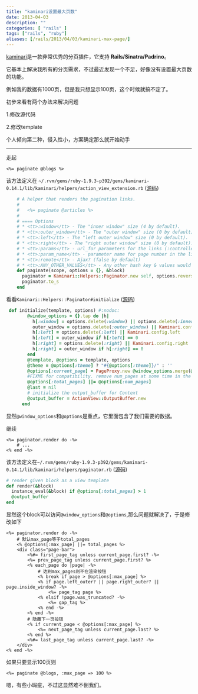 ```yaml
---
title: "kaminari设置最大页数"
date: 2013-04-03
description: ""
categories: [ "rails" ]
tags: ["rails", "ruby"]
aliases: [/rails/2013/04/03/kaminari-max-page/]
---
```


[kaminari](https://github.com/amatsuda/kaminari)是一款非常优秀的分页插件，它支持 **Rails/Sinatra/Padrino**。

它基本上解决我所有的分页需求，不过最近发现一个不足，好像没有设置最大页数的功能。

例如我的数据有1000页，但是我只想显示100页，这个时候就搞不定了。

初步来看有两个办法来解决问题

1.修改源代码

2.修改template

个人倾向第二种，侵入性小，方案确定那么就开始动手

---

走起

```erb
<%= paginate @blogs %>
```

该方法定义在
`~/.rvm/gems/ruby-1.9.3-p392/gems/kaminari-0.14.1/lib/kaminari/helpers/action_view_extension.rb` ([源码](https://github.com/amatsuda/kaminari/blob/master/lib/kaminari/helpers/action_view_extension.rb))

```ruby
 	# A helper that renders the pagination links.
    #
    #   <%= paginate @articles %>
    #
    # ==== Options
    # * <tt>:window</tt> - The "inner window" size (4 by default).
    # * <tt>:outer_window</tt> - The "outer window" size (0 by default).
    # * <tt>:left</tt> - The "left outer window" size (0 by default).
    # * <tt>:right</tt> - The "right outer window" size (0 by default).
    # * <tt>:params</tt> - url_for parameters for the links (:controller, :action, etc.)
    # * <tt>:param_name</tt> - parameter name for page number in the links (:page by default)
    # * <tt>:remote</tt> - Ajax? (false by default)
    # * <tt>:ANY_OTHER_VALUES</tt> - Any other hash key & values would be directly passed into each tag as :locals value.
    def paginate(scope, options = {}, &block)
      paginator = Kaminari::Helpers::Paginator.new self, options.reverse_merge(:current_page => scope.current_page, :total_pages => scope.total_pages, :per_page => scope.limit_value, :param_name => Kaminari.config.param_name, :remote => false)
      paginator.to_s
    end

```

看看`Kaminari::Helpers::Paginator#initialize` ([源码](https://github.com/amatsuda/kaminari/blob/master/lib/kaminari/helpers/paginator.rb))

```ruby
 def initialize(template, options) #:nodoc:
        @window_options = {}.tap do |h|
          h[:window] = options.delete(:window) || options.delete(:inner_window) || Kaminari.config.window
          outer_window = options.delete(:outer_window) || Kaminari.config.outer_window
          h[:left] = options.delete(:left) || Kaminari.config.left
          h[:left] = outer_window if h[:left] == 0
          h[:right] = options.delete(:right) || Kaminari.config.right
          h[:right] = outer_window if h[:right] == 0
        end
        @template, @options = template, options
        @theme = @options[:theme] ? "#{@options[:theme]}/" : ''
        @options[:current_page] = PageProxy.new @window_options.merge(@options), @options[:current_page], nil
        #FIXME for compatibility. remove num_pages at some time in the future
        @options[:total_pages] ||= @options[:num_pages]
        @last = nil
        # initialize the output_buffer for Context
        @output_buffer = ActionView::OutputBuffer.new
      end

```

显然`@window_options`和`@options`是重点，它里面包含了我们需要的数据。

继续

```erb
<%= paginator.render do -%>
	# ...
<% end -%>
```

该方法定义在`~/.rvm/gems/ruby-1.9.3-p392/gems/kaminari-0.14.1/lib/kaminari/helpers/paginator.rb` ([源码](https://github.com/amatsuda/kaminari/blob/master/lib/kaminari/helpers/paginator.rb))

```ruby
# render given block as a view template
def render(&block)
  instance_eval(&block) if @options[:total_pages] > 1
  @output_buffer
end
```

显然这个block可以访问`@window_options`和`@options`,那么问题就解决了，于是修改如下

```erb
<%= paginator.render do -%>
	# 默认max_page等于total_pages
	<% @options[:max_page] ||= total_pages %>
	<div class="page-bar">
		<%#= first_page_tag unless current_page.first? -%>
		<%= prev_page_tag unless current_page.first? %>
		<% each_page do |page| -%>
        	# 达到max_pages则不在渲染按钮
			<% break if page > @options[:max_page] %>
			<% if page.left_outer? || page.right_outer? || page.inside_window? -%>
				<%= page_tag page %>
			<% elsif !page.was_truncated? -%>
				<%= gap_tag %>
			<% end -%>
		<% end -%>
        # 隐藏下一页按钮
		<% if current_page < @options[:max_page] %>
			<%= next_page_tag unless current_page.last? %>
		<% end %>
		<%#= last_page_tag unless current_page.last? -%>
	</div>
<% end -%>
```

如果只要显示100页则

```erb
<%= paginate @blogs, :max_page => 100 %>
```

嗯，有些小瑕疵，不过这显然难不倒我们。
